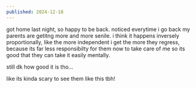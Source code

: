 ```yaml
---
published: 2024-12-18
---
```


got home last night, so happy to be back. noticed everytime i go back my parents are getitng more and more senile. i think it happens inversely proportionally, like the more independent i get the more they regress, because its far less responsibilty for them now to take care of me so its good that they can take it easily mentally. 

still dk how good it is tho...

like its kinda scary to see them like this tbh!